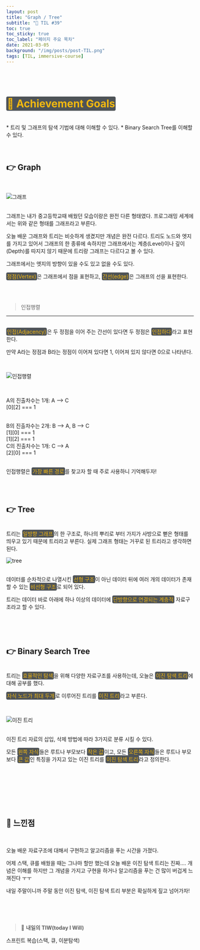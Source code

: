 ```yaml
---
layout: post
title: "Graph / Tree"
subtitle: "📅 TIL #39"
toc: true
toc_sticky: true
toc_label: "페이지 주요 목차"
date: 2021-03-05
background: "/img/posts/post-TIL.png"
tags: [TIL, immersive-course]
---
```


<br/>
<br/>

# <span style ="background-color:#4e5357; color:#f2b810; border-radius:4px; padding:2px">🎯 Achievement Goals</span>

<br/>
* 트리 및 그래프의 탐색 기법에 대해 이해할 수 있다.
  * Binary Search Tree를 이해할 수 있다.

<br/>
<br/>
<br/>



## 👉 Graph

<br/>

![그래프](https://user-images.githubusercontent.com/75570915/110111348-8792c580-7df3-11eb-96f6-a5e76ad04c15.png)

<br/>
그래프는 내가 중고등학교때 배웠던 모습이랑은 완전 다른 형태였다. 프로그래밍 세계에서는 위와 같은 형태를 그래프라고 부른다.

오늘 배운 그래프와 트리는 비슷하게 생겼지만 개념은 완전 다르다. 트리도 노드와 엣지를 가지고 있어서 그래프의 한 종류에 속하지만 그래프에서는 계층(Level)이나 깊이(Depth)를 따지지 않기 때문에 트리랑 그래프는 다르다고 볼 수 있다.

그래프에서는 엣지의 방향이 있을 수도 있고 없을 수도 있다.

<span style ="background-color:#4e5357; color:#f2b810; border-radius:4px; padding:2px">정점(Vertex)</span>은 그래프에서 점을 표현하고, <span style ="background-color:#4e5357; color:#f2b810; border-radius:4px; padding:2px">간선(edge)</span>은 그래프의 선을 표현한다.

<br/>
<br/>

> 인접행렬
---

<br/>
<span style ="background-color:#4e5357; color:#f2b810; border-radius:4px; padding:2px">인접(Adjacency)</span>은 두 정점을 이어 주는 간선이 있다면 두 정점은 <span style ="background-color:#4e5357; color:#f2b810; border-radius:4px; padding:2px">인접하다</span>라고 표현한다.

만약 A라는 정점과 B라는 정점이 이어져 있다면 1, 이어져 있지 않다면 0으로 나타낸다.

<br/>

![인접행렬](https://user-images.githubusercontent.com/75570915/110120522-82884300-7e00-11eb-913e-1d8e8ca71938.png)

<br/>

A의 진출차수는 1개: A —> C <br/>
[0][2] === 1

<br/>
B의 진출차수는 2개: B —> A, B —> C<br/>
[1][0] === 1<br/>
[1][2] === 1

<br/>
C의 진출차수는 1개: C —> A<br/>
[2][0] === 1<br/>

<br/>

인접행렬은 <span style ="background-color:#4e5357; color:#f2b810; border-radius:4px; padding:2px">가장 빠른 경로</span>를 찾고자 할 때 주로 사용하니 기억해두자!

<br/>
<br/>

## 👉 Tree

<br/>
트리는 <span style ="background-color:#4e5357; color:#f2b810; border-radius:4px; padding:2px">일방향 그래프</span>의 한 구조로, 하나의 뿌리로 부터 가지가 사방으로 뻗은 형태를 띄우고 있기 때문에 트리라고 부른다. 실제 그래프 형태는 거꾸로 된 트리라고 생각하면 된다.

<br/>

![tree](https://user-images.githubusercontent.com/75570915/110121413-b0ba5280-7e01-11eb-9a2b-96d7bb6b081c.png)

<br/>
데이터를 순차적으로 나열시킨 <span style ="background-color:#4e5357; color:#f2b810; border-radius:4px; padding:2px">선형 구조</span>이 아닌 데이터 뒤에 여러 개의 데이터가 존재할 수 있는 <span style ="background-color:#4e5357; color:#f2b810; border-radius:4px; padding:2px">비선형 구조</span>로 되어 있다.

트리는 데이터 바로 아래에 하나 이상의 데이터에 <span style ="background-color:#4e5357; color:#f2b810; border-radius:4px; padding:2px">단방향으로 연결되는 계층적</span> 자료구조라고 할 수 있다.

<br/>
<br/>
<br/>

## 👉 Binary Search Tree

<br/>
트리는  <span style ="background-color:#4e5357; color:#f2b810; border-radius:4px; padding:2px">효율적인 탐색</span>을 위해 다양한 자료구조를 사용하는데, 오늘은  <span style ="background-color:#4e5357; color:#f2b810; border-radius:4px; padding:2px">이진 탐색 트리</span>에 대해 공부를 했다.

 <span style ="background-color:#4e5357; color:#f2b810; border-radius:4px; padding:2px">자식 노드가 최대 두개</span>로 이루어진 트리를  <span style ="background-color:#4e5357; color:#f2b810; border-radius:4px; padding:2px">이진 트리</span>라고 부른다.

 <br/>

 ![이진 트리](https://user-images.githubusercontent.com/75570915/110122093-86b56000-7e02-11eb-94c7-bd0611344d62.png)

 <br/>
 이진 트리 자료의 삽입, 삭제 방법에 따라 3가지로 분류 시킬 수 있다.

모든  <span style ="background-color:#4e5357; color:#f2b810; border-radius:4px; padding:2px">왼쪽 자식</span>들은 루트나 부모보다  <span style ="background-color:#4e5357; color:#f2b810; border-radius:4px; padding:2px">작은 값</span>이고, 모든  <span style ="background-color:#4e5357; color:#f2b810; border-radius:4px; padding:2px">오른쪽 자식</span>들은 루트나 부모보다  <span style ="background-color:#4e5357; color:#f2b810; border-radius:4px; padding:2px">큰 값</span>인 특징을 가지고 있는 이진 트리를  <span style ="background-color:#4e5357; color:#f2b810; border-radius:4px; padding:2px">이진 탐색 트리</span>라고 정의한다.

<br/>
<br/>
<br/>

<br/>
<br/>
<br/>

## 🙌 느낀점

<br/>

오늘 배운 자료구조에 대해서 구현하고 알고리즘을 푸는 시간을 가졌다.

어제 스택, 큐를 배웠을 때는 그나마 할만 했는데 오늘 배운 이진 탐색 트리는 진짜.... 개념은 이해를 하지만 그 개념을 가지고 구현을 하거나 알고리즘을 푸는 건 많이 버겁게 느껴진다 ㅜㅜ

내일 주말이니까 주말 동안 이진 탐색, 이진 탐색 트리 부분은 확실하게 짚고 넘어가자!

<br/>
<br/>
<br/>

> 👊 **내일의 TIW(today I Will)**

스프린트 복습(스택, 큐, 이분탐색)
